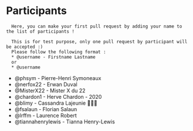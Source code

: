 # Participants

```
  Here, you can make your first pull request by adding your name to the list of participants !

  This is for test purpose, only one pull request by participant will be accepted :)
  Please follow the following format :
  * @username - Firstname Lastname
  or
  * @username
```

- @phsym - Pierre-Henri Symoneaux
- @nerfox22 - Erwan Duval
- @MisterX22 - Mister X du 22
- @chardon1 - Herve Chardon - 2020
- @blimy - Cassandra Lajeunie :rainbow::unicorn::rainbow:
- @fsalaun - Florian Salaun
- @lrffm - Laurence Robert
- @tiannahenrylewis - Tianna Henry-Lewis
